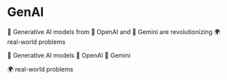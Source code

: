 # GenAI
🌟 Generative AI models from 🔷 OpenAI and 🔶 Gemini are revolutionizing 🌍 real-world problems 

🌟 Generative AI models
🔷 OpenAI 
🔶 Gemini

🌍 real-world problems
